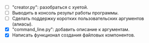 - [ ] "creator.py": разобраться с хуетой.
- [ ] Выводить в консоль результ работы программы.
- [ ] Сделать поддержку коротких пользовательских аргументов (алиасы).
- [x] "command_line.py": добавить описание к аргументам.
- [x] Написать функционал создания файловых компонентов.
